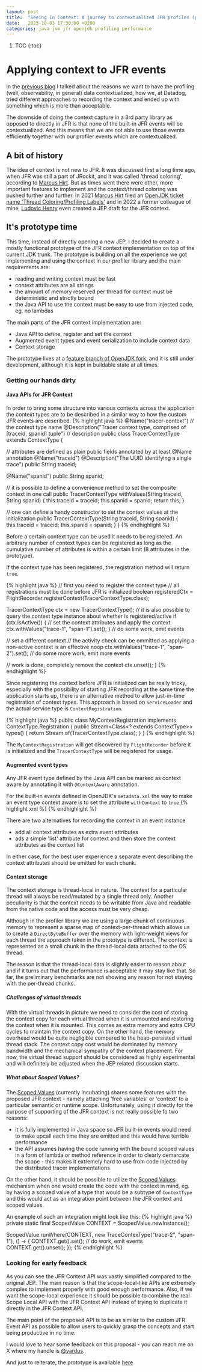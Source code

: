 ```yaml
---
layout: post
title:  "Seeing In Context: A journey to contextualized JFR profiles (part 2)"
date:   2023-10-03 17:30:00 +0200
categories: java jvm jfr openjdk profiling performance
---
```


1. TOC
{:toc}

# Applying context to JFR events

In the [previous blog](https://jbachorik.github.io/posts/seeing-in-context_1) I talked about the reasons we want to have
the profiling (well, observability, in general) data contextualized, how we, at Datadog, tried different approaches to
recording the context and ended up with something which is more than acceptable.

The downside of doing the context capture in a 3rd party library as opposed to directly in JFR is that none of the built-in
JFR events will be contextualized. And this means that we are not able to use those events efficiently together with our
profiler events which are contextualized.

## A bit of history

The idea of context is not new to JFR. It was discussed first a long time ago, when JFR was still a part of JRockit, 
and it was called 'thread coloring', according to [Marcus Hirt](https://hirt.se). But as times went there were other, 
more important features to implement and the context/thread coloring was pushed further and further. In 2021 [Marcus Hirt](https://hirt.se)
filed an [OpenJDK ticket name 'Thread Coloring/Profiling Labels'](https://bugs.openjdk.org/browse/JDK-8264516) and in 
2022 a former colleague of mine, [Ludovic Henry](https://blog.ludovic.dev/) even created a JEP draft for the JFR context.

## It's prototype time

This time, instead of directly opening a new JEP, I decided to create a mostly functional prototype of the JFR context
implementation on top of the current JDK trunk. The prototype is building on all the experience we got implementing and
using the context in our profiler library and the main requirements are:
- reading and writing context must be fast
- context attributes are all strings 
- the amount of memory reserved per thread for context must be deterministic and strictly bound
- the Java API to use the context must be easy to use from injected code, eg. no lambdas

The main parts of the JFR context implementation are:
- Java API to define, register and set the context
- Augmented event types and event serialization to include context data
- Context storage

The prototype lives at a [feature branch of OpenJDK fork](https://github.com/DataDog/openjdk-jdk/tree/jb/jfr_context), 
and it is still under development, although it is kept in buildable state at all times.

### Getting our hands dirty
#### Java APIs for JFR Context
In order to bring some structure into various contexts across the application the context types are to be described in
a similar way to how the custom JFR events are described.
{% highlight java %}
@Name("tracer-context") // the context type name
@Description("Tracer context type, comprised of [traceid, spanid] tuple") // description
public class TracerContextType extends ContextType {

  // attributes are defined as plain public fields annotated by at least @Name annotation
  @Name("traceid")
  @Description("The UUID identifying a single trace")
  public String traceid;

  @Name("spanid")
  public String spanid;

  // it is possible to define a convenience method to set the composite context in one call
  public TracerContextType withValues(String traceid, String spanid) {
    this.traceid = traceid;
    this.spanid = spanid;
    return this;
  }

  // one can define a handy constructor to set the context values at the initialization
  public TracerContextType(String traceid, String spanid) {
    this.traceid = traceid;
    this.spanid = spanid;
  }
}
{% endhighlight %}

Before a certain context type can be used it needs to be registered. An arbitrary number of context types can be 
registered as long as the cumulative number of attributes is within a certain limit (8 attributes in the prototype).

If the context type has been registered, the registration method will return `true`. 

{% highlight java %}
// first you need to register the context type
// all registrations must be done before JFR is initialized
boolean registeredCtx = FlightRecorder.registerContext(TracerContextType.class);

TracerContextType ctx = new TracerContextType();
// it is also possible to query the context type instance about whether is registered/active
if (ctx.isActive()) {
  // set the context attributes and apply the context 
  ctx.withValues("trace-1", "span-1").set();
}
// do some work, emit events

// set a different context
// the activity check can be ommitted as applying a non-active context is an effective noop 
ctx.withValues("trace-1", "span-2").set();
// do some more work, emit more events

// work is done, completely remove the context
ctx.unset();
}
{% endhighlight %}

Since registering the context before JFR is initialized can be really tricky, especially with the possibility of starting
JFR recording at the same time the application starts up, there is an alternative method to allow just-in-time registration
of context types.
This approach is based on `ServiceLoader` and the actual service type is `ContextRegistration`.

{% highlight java %}
public class MyContextRegistration implements ContextType.Registration {
  public Stream<Class<? extends ContextType>> types() {
    return Stream.of(TracerContextType.class);
  }
}
{% endhighlight %}

The `MyContextRegistration` will get discovered by `FlightRecorder` before it is initialized and the `TracerContextType`
will be registered for usage.

#### Augmented event types
Any JFR event type defined by the Java API can be marked as context aware by annotating it with `@ContextAware` annotation.

For the built-in events defined in OpenJDK's `metadata.xml` the way to make an event type context aware is to set the 
attribute `withContext` to `true`
{% highlight xml %}
<Event name="JavaMonitorEnter" category="Java Application" label="Java Monitor Blocked" thread="true" stackTrace="true" withContext="true">
  <Field type="Class" name="monitorClass" label="Monitor Class" />
  <Field type="Thread" name="previousOwner" label="Previous Monitor Owner" />
  <Field type="ulong" contentType="address" name="address" label="Monitor Address" relation="JavaMonitorAddress" />
</Event>
{% endhighlight %}

There are two alternatives for recording the context in an event instance
- add all context attributes as extra event attributes
- ads a simple 'list' attribute for context and then store the context attributes as the context list

In either case, for the best user experience a separate event describing the context attributes should be emitted for
each chunk.

#### Context storage

The context storage is thread-local in nature. The context for a particular thread will always be read/mutated by 
a single thread only. Another peculiarity is that the context needs to be writable from Java and readable from the native
code and the access must be very cheap. 

Although in the profiler library we are using a large chunk of continuous memory to represent a sparse map of context-per-thread
which allows us to create a `DirectByteBuffer` over the memory with light-weight views for each thread the approach taken
in the prototype is different. The context is represented as a small chunk in the thread-local data attached to the OS thread.

The reason is that the thread-local data is slightly easier to reason about and if it turns out that the performance is 
acceptable it may stay like that. So far, the preliminary benchmarks are not showing any reason for not staying with the
per-thread chunks.

##### Challenges of virtual threads

With the virtual threads in picture we need to consider the cost of storing the context copy for each virtual thread
when it is unmounted and restoring the context when it is mounted. This comes as extra memory and extra CPU cycles 
to maintain the context copy. On the other hand, the memory overhead would be quite negligible compared to the heap-persisted
virtual thread stack. The context copy cost would be dominated by memory bandwidth and the mechanical sympathy of the
context placement. For now, the virtual thread support should be considered as highly experimental and will definitely
be adjusted when the JEP related discussion starts.

##### What about Scoped Values?

The [Scoped Values](https://openjdk.org/jeps/429) (currently incubating) shares some features with the proposed JFR context -
namely attaching 'free variables' or 'context' to a particular semantic or runtime scope. Unfortunately, using it directly
for the purpose of supporting of the JFR context is not really possible fo two reasons:
- it is fully implemented in Java space so JFR built-in events would need to make upcall each time they are emitted and this
  would have terrible performance
- the API assumes having the code running with the bound scoped values in a form of lambda or method reference in order to
  clearly demarcate the scope - this makes it extremely hard to use from code injected by the distributed tracer implementations

On the other hand, it should be possible to utilize the [Scoped Values](https://openjdk.org/jeps/429) mechanism when one would
create the code with the context in mind, eg. by having a scoped value of a type that would be a subtype of `ContextType`
and this would act as an integration point between the JFR context and scoped values. 

An example of such an integration might look like this:
{% highlight java %}
private static final ScopedValue<TracerContextType> CONTEXT = ScopedValue.newInstance();

ScopedValue.runWhere(CONTEXT, new TraceContexType("trace-2", "span-1"), () -> {
  CONTEXT.get().set();
  // do work, emit events
  CONTEXT.get().unset();
});
{% endhighlight %}


### Looking for early feedback

As you can see the JFR Context API was vastly simplified compared to the original JEP. The main reason is that the scope-local-like
APIs are extremely complex to implement properly with good enough performance. Also, if we want the scope-local experience
it should be possible to combine the real Scope Local API with the JFR Context API instead of trying to duplicate it directly
in the JFR Context API.

The main point of the proposed API is to be as similar to the custom JFR Event API as possible to allow users to quickly 
grasp the concepts and start being productive in no time.

I would love to hear some feedback on this proposal - you can reach me on X where my handle is [@yardus](https://twitter.com/yardus).

And just to reiterate, the prototype is available [here](https://github.com/DataDog/openjdk-jdk/tree/jb/jfr_context)
